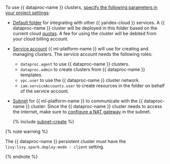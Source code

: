 To use {{ dataproc-name }} clusters, [specify the following parameters in your project settings](../../datasphere/operations/projects/update.md):
* [Default folder](../../resource-manager/concepts/resources-hierarchy.md#folder) for integrating with other {{ yandex-cloud }} services. A {{ dataproc-name }} cluster will be deployed in this folder based on the current cloud [quotas](../../data-proc/concepts/limits.md). A fee for using the cluster will be debited from your cloud billing account.
* [Service account](../../iam/concepts/users/service-accounts.md) {{ ml-platform-name }} will use for creating and managing clusters. The service account needs the following roles:
   * `dataproc.agent` to use {{ dataproc-name }} clusters.
   * `dataproc.admin` to create clusters from {{ dataproc-name }} templates.
   * `vpc.user` to use the {{ dataproc-name }} cluster network.
   * `iam.serviceAccounts.user` to create resources in the folder on behalf of the service account.
* [Subnet](../../vpc/concepts/network.md#subnet) for {{ ml-platform-name }} to communicate with the {{ dataproc-name }} cluster. Since the {{ dataproc-name }} cluster needs to access the internet, make sure to [configure a NAT gateway](../../vpc/operations/create-nat-gateway.md) in the subnet.

  {% include [subnet-create](../../_includes/subnet-create.md) %}

{% note warning %}

The {{ dataproc-name }} persistent cluster must have the `livy:livy.spark.deploy-mode : client` setting.

{% endnote %}
